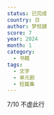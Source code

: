 ```yaml
---
status: 已完成
country: 日
author: 梦枕貘
score: 7
year: 2024
month: 1
category:
  - 书籍
tags:
  - 文学
  - 单元剧
  - 短篇集
---
```

7/10 不虚此行
